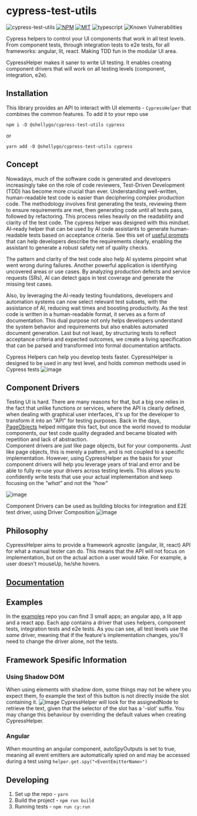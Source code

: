 # cypress-test-utils

![cypress-test-utils](https://github.com/ShellyDCMS/cypress-test-utils/actions/workflows/npm-publish.yml/badge.svg)
[![NPM](https://img.shields.io/npm/v/@shellygo/cypress-test-utils)](https://www.npmjs.com/package/@shellygo/cypress-test-utils)
[![MIT](https://img.shields.io/badge/License-MIT-yellow.svg)](https://raw.githubusercontent.com/ShellyDCMS/cypress-test-utils/main/LICENSE)
![typescript](https://img.shields.io/badge/%3C%2F%3E-TypeScript-%230074c1.svg)
![Known Vulnerabilities](https://snyk.io/test/github/{ShellyDCMS}/{cypress-test-utils}/badge.svg)

Cypress helpers to control your UI components that work in all test levels. From component tests, through integration tests to e2e tests, for all frameworks: angular, lit, react.
Making TDD fun in the modular UI area.

CypressHelper makes it saner to write UI testing. It enables creating component drivers that will work on all testing levels (component, integration, e2e).

## Installation

This library provides an API to interact with UI elements - `CypressHelper` that combines the common features.
To add it to your repo use

`npm i -D @shellygo/cypress-test-utils cypress`

or

`yarn add -D @shellygo/cypress-test-utils cypress`

## Concept

Nowadays, much of the software code is generated and developers increasingly take on the role of code reviewers, Test-Driven Development (TDD) has become more crucial than ever.
Understanding well-written, human-readable test code is easier than deciphering complex production code.
The methodology involves first generating the tests, reviewing them to ensure requirements are met, then generating code until all tests pass, followed by refactoring.
This process relies heavily on the readability and clarity of the test code.
The cypress helper was designed with this mindset. AI-ready helper that can be used by AI code assistants to generate human-readable tests based on acceptance criteria.
See this set of [useful prompts](https://github.com/ShellyDCMS/cypress-test-utils-examples/tree/main/prompts.md) that can help developers describe the requirements clearly, enabling the assistant to generate a robust safety net of quality checks.

The pattern and clarity of the test code also help AI systems pinpoint what went wrong during failures.
Another powerful application is identifying uncovered areas or use cases. By analyzing production defects and service requests (SRs), AI can detect gaps in test coverage and generate the missing test cases.

Also, by leveraging the AI-ready testing foundations, developers and automation systems can now select relevant test subsets, with the assistance of AI, reducing wait times and boosting productivity.
As the test code is written in a human-readable format, it serves as a form of documentation.
This dual purpose not only helps developers understand the system behavior and requirements but also enables automated document generation.
Last but not least, by structuring tests to reflect acceptance criteria and expected outcomes, we create a living specification that can be parsed and transformed into formal documentation artifacts.

Cypress Helpers can help you develop tests faster.
CypressHelper is designed to be used in any test level, and holds common methods used in Cypress tests
![image](https://github.com/ShellyDCMS/cypress-test-utils/assets/60476837/d9aa07d8-2c05-4968-970a-be8445a113c3)

## Component Drivers

Testing UI is hard. There are many reasons for that, but a big one relies in the fact that unlike functions or services, where the API is clearly defined,
when dealing with graphical user interfaces, it's up for the developer to transform it into an "API" for testing purposes.
Back in the days, [PageObjects](https://martinfowler.com/bliki/PageObject.html) helped mitigate this fact, but once the world moved to modular components,
our test code quality degraded and became bloated with repetition and lack of abstraction.  
Component drivers are just like page objects, but for your components.
Just like page objects, this is merely a pattern, and is not coupled to a specific implementation.
However, using CypressHelper as the basis for your component drivers will help you leverage years of trial and error and be able to fully re-use your drivers across testing levels.
This allows you to confidently write tests that use your actual implementation and keep focusing on the _"what"_ and not the _"how"_

![image](https://github.com/ShellyDCMS/cypress-test-utils/assets/60476837/dc972638-e80c-4516-85be-4c3f657fc6ec)

Component Drivers can be used as building blocks for integration and E2E test driver, using Driver Composition
![image](https://github.com/ShellyDCMS/cypress-test-utils/assets/60476837/17175620-ad91-4e4a-af63-6d83665de794)

## Philosophy

CypressHelper aims to provide a framework agnostic (angular, lit, react) API for what a manual tester can do.
This means that the API will not focus on implementation, but on the actual action a user would take.
For example, a user doesn't mouseUp, he/she hovers.

## [Documentation](https://shellydcms.github.io/cypress-test-utils)

## Examples

In the [examples](https://github.com/ShellyDCMS/cypress-test-utils-examples/tree/main) repo you can find 3 small apps; an angular app, a lit app and a react app.
Each app contains a driver that uses helpers, component tests, integration tests and e2e tests.
As you can see, all test levels use the _same_ driver, meaning that if the feature's implementation changes, you'll need to change the driver alone, not the tests.

## Framework Spesific Information

### Using Shadow DOM

When using <slot> elements with shadow dom, some things may not be where you expect them, fo example the text of this button is not directly inside the slot containing it.
![image](https://github.com/ShellyDCMS/cypress-test-utils/assets/60476837/c14b0877-4c9a-4f37-ba18-0220b9192b0f)
CypressHelper will look for the assignedNode to retrieve the text, given that the selector of the slot has a '-slot' suffix.
You may change this behaviour by overriding the default values when creating CypressHelper.

### Angular

When mounting an angular component, autoSpyOutputs is set to true, meaning all event emitters are automatically spied on and may be accessed during a test using `helper.get.spy("<EventEmitterName>")`

## Developing

1. Set up the repo - `yarn`
2. Build the project - `npm run build`
3. Running tests - `npm run cy:run`
